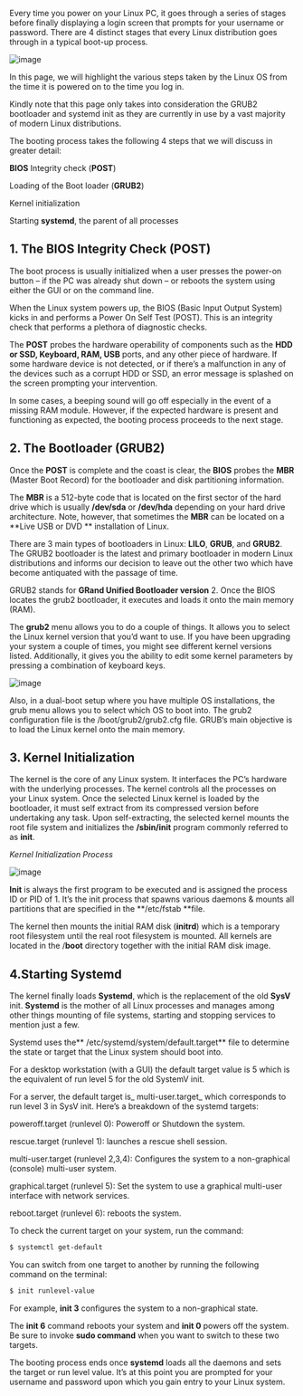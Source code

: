 Every time you power on your Linux PC, it goes through a series of stages before finally displaying a login screen that prompts for your username or password. 
There are 4 distinct stages that every Linux distribution goes through in a typical boot-up process.

![image](https://github.com/ashrafkgit/Linux/assets/134578702/5c99fc65-6345-4274-87e2-1ebc03483f79)

In this page, we will highlight the various steps taken by the Linux OS from the time it is powered on to the time you log in. 

Kindly note that this page only takes into consideration the GRUB2 bootloader and systemd init as they are currently in use by a vast majority of modern Linux distributions.


The booting process takes the following 4 steps that we will discuss in greater detail:

**BIOS** Integrity check (**POST**)

Loading of the Boot loader (**GRUB2**)

Kernel initialization

Starting **systemd**, the parent of all processes

## 1. The BIOS Integrity Check (POST)

The boot process is usually initialized when a user presses the power-on button – if the PC was already shut down – or reboots the system using either the GUI or on the command line.

When the Linux system powers up, the BIOS (Basic Input Output System) kicks in and performs a Power On Self Test (POST). This is an integrity check that performs a plethora of diagnostic checks.

The **POST** probes the hardware operability of components such as the **HDD or SSD, Keyboard, RAM, USB** ports, and any other piece of hardware. If some hardware device is not detected, or if there’s a malfunction in any of the devices such as a corrupt HDD or SSD, an error message is splashed on the screen prompting your intervention.

In some cases, a beeping sound will go off especially in the event of a missing RAM module. However, if the expected hardware is present and functioning as expected, the booting process proceeds to the next stage.


## 2. The Bootloader (GRUB2)

Once the **POST** is complete and the coast is clear, the **BIOS** probes the **MBR** (Master Boot Record) for the bootloader and disk partitioning information.

The **MBR** is a 512-byte code that is located on the first sector of the hard drive which is usually **/dev/sda** or **/dev/hda** depending on your hard drive architecture. Note, however, that sometimes the **MBR** can be located on a **Live USB or DVD ** installation of Linux.

There are 3 main types of bootloaders in Linux: **LILO**, **GRUB**, and **GRUB2**. The GRUB2 bootloader is the latest and primary bootloader in modern Linux distributions and informs our decision to leave out the other two which have become antiquated with the passage of time.

GRUB2 stands for **GRand Unified Bootloader version** 2. 
Once the BIOS locates the grub2 bootloader, it executes and loads it onto the main memory (RAM).

The **grub2** menu allows you to do a couple of things. It allows you to select the Linux kernel version that you’d want to use. If you have been upgrading your system a couple of times, you might see different kernel versions listed. Additionally, it gives you the ability to edit some kernel parameters by pressing a combination of keyboard keys.

![image](https://github.com/ashrafkgit/Linux/assets/134578702/24d65cf2-1d90-4c97-a2e3-59b9c9d020ea)

Also, in a dual-boot setup where you have multiple OS installations, the grub menu allows you to select which OS to boot into. The grub2 configuration file is the /boot/grub2/grub2.cfg file. GRUB’s main objective is to load the Linux kernel onto the main memory.



## 3. Kernel Initialization

The kernel is the core of any Linux system. It interfaces the PC’s hardware with the underlying processes. The kernel controls all the processes on your Linux system. Once the selected Linux kernel is loaded by the bootloader, it must self extract from its compressed version before undertaking any task. Upon self-extracting, the selected kernel mounts the root file system and initializes the **/sbin/init** program commonly referred to as **init**.

_Kernel Initialization Process_

![image](https://github.com/ashrafkgit/Linux/assets/134578702/81a52d9f-5fc8-4abc-9ffd-42208f9c3e01)

**Init** is always the first program to be executed and is assigned the process ID or PID of 1. It’s the init process that spawns various daemons & mounts all partitions that are specified in the **/etc/fstab **file.

The kernel then mounts the initial RAM disk (**initrd**) which is a temporary root filesystem until the real root filesystem is mounted. All kernels are located in the /**boot** directory together with the initial RAM disk image.


## 4.Starting Systemd

The kernel finally loads **Systemd**, which is the replacement of the old **SysV** init. **Systemd** is the mother of all Linux processes and manages among other things mounting of file systems, starting and stopping services to mention just a few.

Systemd uses the** /etc/systemd/system/default.target** file to determine the state or target that the Linux system should boot into.

For a desktop workstation (with a GUI) the default target value is 5 which is the equivalent of run level 5 for the old SystemV init.

For a server, the default target is_ multi-user.target_ which corresponds to run level 3 in SysV init.
Here’s a breakdown of the systemd targets:

poweroff.target (runlevel 0): Poweroff or Shutdown the system.

rescue.target (runlevel 1): launches a rescue shell session.

multi-user.target (runlevel 2,3,4): Configures the system to a non-graphical (console) multi-user system.

graphical.target (runlevel 5): Set the system to use a graphical multi-user interface with network services.

reboot.target (runlevel 6): reboots the system.

To check the current target on your system, run the command:
``` bash
$ systemctl get-default
```

You can switch from one target to another by running the following command on the terminal:
``` bash
$ init runlevel-value
```

For example, **init 3** configures the system to a non-graphical state.

The **init 6** command reboots your system and **init 0** powers off the system. Be sure to invoke **sudo command** when you want to switch to these two targets.

The booting process ends once **systemd** loads all the daemons and sets the target or run level value. It’s at this point you are prompted for your username and password upon which you gain entry to your Linux system.

